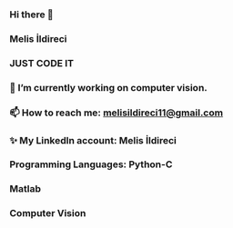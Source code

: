 ### Hi there 👋
### Melis İldireci  


### JUST CODE IT
### 🔭 I’m currently working on computer vision.

### 📫 How to reach me: melisildireci11@gmail.com
### ✨ My Linkedln account: Melis İldireci


### Programming Languages: Python-C
### Matlab
### Computer Vision









<!--
**melisildireci/melisildireci** is a ✨ _special_ ✨ repository because its `README.md` (this file) appears on your GitHub profile.

Here are some ideas to get you started:

- 🔭 I’m currently working on ...
- 🌱 I’m currently learning ...
- 👯 I’m looking to collaborate on ...
- 🤔 I’m looking for help with ...
- 💬 Ask me about ...
- 📫 How to reach me: ...
- 😄 Pronouns: ...
- ⚡ Fun fact: ...
-->
